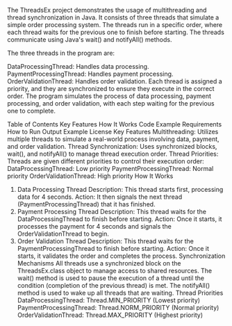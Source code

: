 The ThreadsEx project demonstrates the usage of multithreading and thread synchronization in Java. It consists of three threads that simulate a simple order processing system. The threads run in a specific order, where each thread waits for the previous one to finish before starting. The threads communicate using Java's wait() and notifyAll() methods.

The three threads in the program are:

DataProcessingThread: Handles data processing.
PaymentProcessingThread: Handles payment processing.
OrderValidationThread: Handles order validation.
Each thread is assigned a priority, and they are synchronized to ensure they execute in the correct order. The program simulates the process of data processing, payment processing, and order validation, with each step waiting for the previous one to complete.

Table of Contents
Key Features
How It Works
Code Example
Requirements
How to Run
Output Example
License
Key Features
Multithreading: Utilizes multiple threads to simulate a real-world process involving data, payment, and order validation.
Thread Synchronization: Uses synchronized blocks, wait(), and notifyAll() to manage thread execution order.
Thread Priorities: Threads are given different priorities to control their execution order:
DataProcessingThread: Low priority
PaymentProcessingThread: Normal priority
OrderValidationThread: High priority
How It Works
1. Data Processing Thread
Description: This thread starts first, processing data for 4 seconds.
Action: It then signals the next thread (PaymentProcessingThread) that it has finished.
2. Payment Processing Thread
Description: This thread waits for the DataProcessingThread to finish before starting.
Action: Once it starts, it processes the payment for 4 seconds and signals the OrderValidationThread to begin.
3. Order Validation Thread
Description: This thread waits for the PaymentProcessingThread to finish before starting.
Action: Once it starts, it validates the order and completes the process.
Synchronization Mechanisms
All threads use a synchronized block on the ThreadsEx.class object to manage access to shared resources.
The wait() method is used to pause the execution of a thread until the condition (completion of the previous thread) is met.
The notifyAll() method is used to wake up all threads that are waiting.
Thread Priorities
DataProcessingThread: Thread.MIN_PRIORITY (Lowest priority)
PaymentProcessingThread: Thread.NORM_PRIORITY (Normal priority)
OrderValidationThread: Thread.MAX_PRIORITY (Highest priority)

